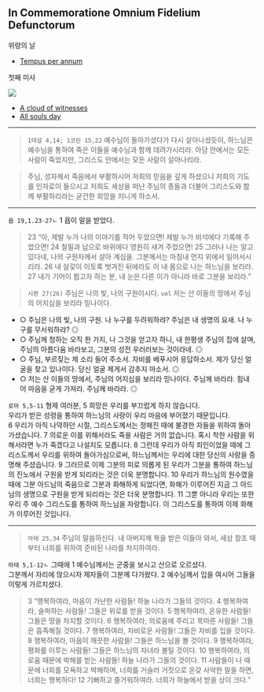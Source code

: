 ## In Commemoratione Omnium Fidelium Defunctorum  
위령의 날

- [Tempus per annum](../LH.md)

첫째 미사 

![](https://www.ncronline.org/files/styles/article_one_third_width/public/2022-11/All%20souls.jpg)

- [A cloud of witnesses](https://www.ncronline.org/spirituality/pencil-preaching/cloud-witnesses)  
- [All souls day](https://www.ncronline.org/spirituality/pencil-preaching/pencil-preaching/all-souls-day)  

----

> `1테살 4,14; 1코린 15,22` 예수님이 돌아가셨다가 다시 살아나셨듯이, 하느님은 예수님을 통하여 죽은 이들을 예수님과 함께 데려가시리라. 아담 안에서는 모든 사람이 죽었지만, 그리스도 안에서는 모든 사람이 살아나리라.

> 주님, 성자께서 죽음에서 부활하시어 저희의 믿음을 깊게 하셨으니 저희의 기도를 인자로이 들으시고 저희도 세상을 떠난 주님의 종들과 더불어 그리스도와 함께 부활하리라는 굳건한 희망을 지니게 하소서.

----

`욥 19,1.23-27ㄴ` 1 욥이 말을 받았다.
> 23 “아, 제발 누가 나의 이야기를 적어 두었으면!
제발 누가 비석에다 기록해 주었으면!
24 철필과 납으로 바위에다 영원히 새겨 주었으면!
25 그러나 나는 알고 있다네, 나의 구원자께서 살아 계심을.
그분께서는 마침내 먼지 위에서 일어서시리라.
26 내 살갗이 이토록 벗겨진 뒤에라도 이 내 몸으로 나는 하느님을 보리라.
27 내가 기어이 뵙고자 하는 분,
내 눈은 다른 이가 아니라 바로 그분을 보리라.”

> `시편 27(26)` 주님은 나의 빛, 나의 구원이시다.
> `vel` 저는 산 이들의 땅에서 주님의 어지심을 보리라 믿나이다.
- ○ 주님은 나의 빛, 나의 구원. 나 누구를 두려워하랴? 주님은 내 생명의 요새. 나 누구를 무서워하랴? ◎
- ○ 주님께 청하는 오직 한 가지, 나 그것을 얻고자 하니, 내 한평생 주님의 집에 살며, 주님의 아름다움 바라보고, 그분의 성전 우러러보는 것이라네. ◎
- ○ 주님, 부르짖는 제 소리 들어 주소서. 자비를 베푸시어 응답하소서. 제가 당신 얼굴을 찾고 있나이다. 당신 얼굴 제게서 감추지 마소서. ◎
- ○ 저는 산 이들의 땅에서, 주님의 어지심을 보리라 믿나이다. 주님께 바라라. 힘내어 마음을 굳게 가져라. 주님께 바라라. ◎

`로마 5,5-11` 형제 여러분, 5 희망은 우리를 부끄럽게 하지 않습니다.  
우리가 받은 성령을 통하여 하느님의 사랑이 우리 마음에 부어졌기 때문입니다.  
6 우리가 아직 나약하던 시절,
그리스도께서는 정해진 때에 불경한 자들을 위하여 돌아가셨습니다.
7 의로운 이를 위해서라도 죽을 사람은 거의 없습니다.
혹시 착한 사람을 위해서라면 누가 죽겠다고 나설지도 모릅니다.
8 그런데 우리가 아직 죄인이었을 때에
그리스도께서 우리를 위하여 돌아가심으로써,
하느님께서는 우리에 대한 당신의 사랑을 증명해 주셨습니다.
9 그러므로 이제 그분의 피로 의롭게 된 우리가 그분을 통하여
하느님의 진노에서 구원을 받게 되리라는 것은 더욱 분명합니다.
10 우리가 하느님의 원수였을 때에
그분 아드님의 죽음으로 그분과 화해하게 되었다면,
화해가 이루어진 지금 그 아드님의 생명으로 구원을 받게 되리라는 것은
더욱 분명합니다.
11 그뿐 아니라 우리는 또한 우리 주 예수 그리스도를 통하여 하느님을 자랑합니다.
이 그리스도를 통하여 이제 화해가 이루어진 것입니다.

----

> `마태 25,34` 주님이 말씀하신다. 내 아버지께 복을 받은 이들아 와서, 세상 창조 때부터 너희를 위하여 준비된 나라를 차지하여라.

`마태 5,1-12ㄴ` 그때에 1 예수님께서는 군중을 보시고 산으로 오르셨다.  
그분께서 자리에 앉으시자 제자들이 그분께 다가왔다.
2 예수님께서 입을 여시어 그들을 이렇게 가르치셨다.
> 3 “행복하여라, 마음이 가난한 사람들! 하늘 나라가 그들의 것이다.
4 행복하여라, 슬퍼하는 사람들! 그들은 위로를 받을 것이다.
5 행복하여라, 온유한 사람들! 그들은 땅을 차지할 것이다.
6 행복하여라, 의로움에 주리고 목마른 사람들! 그들은 흡족해질 것이다.
7 행복하여라, 자비로운 사람들! 그들은 자비를 입을 것이다.
8 행복하여라, 마음이 깨끗한 사람들! 그들은 하느님을 볼 것이다.
9 행복하여라, 평화를 이루는 사람들! 그들은 하느님의 자녀라 불릴 것이다.
10 행복하여라, 의로움 때문에 박해를 받는 사람들!
하늘 나라가 그들의 것이다.
11 사람들이 나 때문에 너희를 모욕하고 박해하며,
너희를 거슬러 거짓으로 온갖 사악한 말을 하면, 너희는 행복하다!
12 기뻐하고 즐거워하여라. 너희가 하늘에서 받을 상이 크다.”